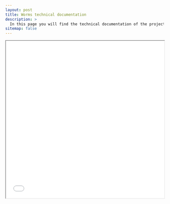 ```yaml
---
layout: post
title: Worms technical documentation
description: >
  In this page you will find the technical documentation of the project. It is only in English at the moment.
sitemap: false
---
```


<iframe src="/assets/pdfs/technical documentation worms.pdf" width="100%" height="500px">
</iframe>